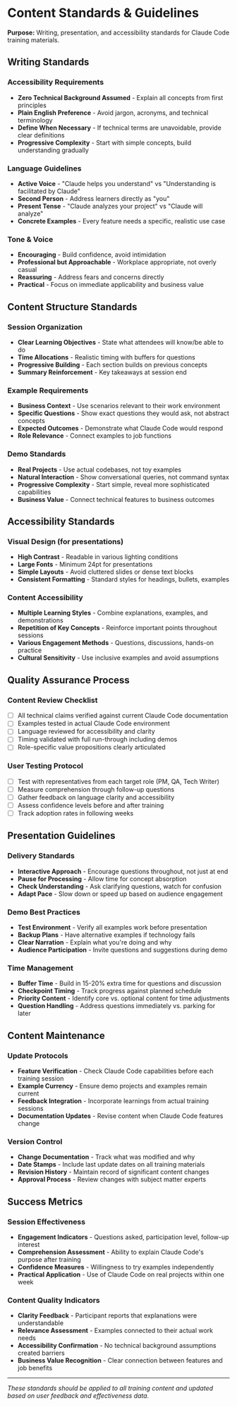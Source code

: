 # Content Standards & Guidelines

**Purpose:** Writing, presentation, and accessibility standards for Claude Code training materials.

## Writing Standards

### Accessibility Requirements
- **Zero Technical Background Assumed** - Explain all concepts from first principles
- **Plain English Preference** - Avoid jargon, acronyms, and technical terminology
- **Define When Necessary** - If technical terms are unavoidable, provide clear definitions
- **Progressive Complexity** - Start with simple concepts, build understanding gradually

### Language Guidelines
- **Active Voice** - "Claude helps you understand" vs "Understanding is facilitated by Claude"
- **Second Person** - Address learners directly as "you" 
- **Present Tense** - "Claude analyzes your project" vs "Claude will analyze"
- **Concrete Examples** - Every feature needs a specific, realistic use case

### Tone & Voice
- **Encouraging** - Build confidence, avoid intimidation
- **Professional but Approachable** - Workplace appropriate, not overly casual
- **Reassuring** - Address fears and concerns directly
- **Practical** - Focus on immediate applicability and business value

## Content Structure Standards

### Session Organization
- **Clear Learning Objectives** - State what attendees will know/be able to do
- **Time Allocations** - Realistic timing with buffers for questions
- **Progressive Building** - Each section builds on previous concepts
- **Summary Reinforcement** - Key takeaways at session end

### Example Requirements
- **Business Context** - Use scenarios relevant to their work environment
- **Specific Questions** - Show exact questions they would ask, not abstract concepts
- **Expected Outcomes** - Demonstrate what Claude Code would respond
- **Role Relevance** - Connect examples to job functions

### Demo Standards
- **Real Projects** - Use actual codebases, not toy examples
- **Natural Interaction** - Show conversational queries, not command syntax
- **Progressive Complexity** - Start simple, reveal more sophisticated capabilities
- **Business Value** - Connect technical features to business outcomes

## Accessibility Standards

### Visual Design (for presentations)
- **High Contrast** - Readable in various lighting conditions
- **Large Fonts** - Minimum 24pt for presentations
- **Simple Layouts** - Avoid cluttered slides or dense text blocks
- **Consistent Formatting** - Standard styles for headings, bullets, examples

### Content Accessibility
- **Multiple Learning Styles** - Combine explanations, examples, and demonstrations
- **Repetition of Key Concepts** - Reinforce important points throughout sessions
- **Various Engagement Methods** - Questions, discussions, hands-on practice
- **Cultural Sensitivity** - Use inclusive examples and avoid assumptions

## Quality Assurance Process

### Content Review Checklist
- [ ] All technical claims verified against current Claude Code documentation
- [ ] Examples tested in actual Claude Code environment
- [ ] Language reviewed for accessibility and clarity
- [ ] Timing validated with full run-through including demos
- [ ] Role-specific value propositions clearly articulated

### User Testing Protocol
- [ ] Test with representatives from each target role (PM, QA, Tech Writer)
- [ ] Measure comprehension through follow-up questions
- [ ] Gather feedback on language clarity and accessibility
- [ ] Assess confidence levels before and after training
- [ ] Track adoption rates in following weeks

## Presentation Guidelines

### Delivery Standards
- **Interactive Approach** - Encourage questions throughout, not just at end
- **Pause for Processing** - Allow time for concept absorption
- **Check Understanding** - Ask clarifying questions, watch for confusion
- **Adapt Pace** - Slow down or speed up based on audience engagement

### Demo Best Practices
- **Test Environment** - Verify all examples work before presentation
- **Backup Plans** - Have alternative examples if technology fails
- **Clear Narration** - Explain what you're doing and why
- **Audience Participation** - Invite questions and suggestions during demo

### Time Management
- **Buffer Time** - Build in 15-20% extra time for questions and discussion
- **Checkpoint Timing** - Track progress against planned schedule
- **Priority Content** - Identify core vs. optional content for time adjustments
- **Question Handling** - Address questions immediately vs. parking for later

## Content Maintenance

### Update Protocols
- **Feature Verification** - Check Claude Code capabilities before each training session
- **Example Currency** - Ensure demo projects and examples remain current
- **Feedback Integration** - Incorporate learnings from actual training sessions
- **Documentation Updates** - Revise content when Claude Code features change

### Version Control
- **Change Documentation** - Track what was modified and why
- **Date Stamps** - Include last update dates on all training materials
- **Revision History** - Maintain record of significant content changes
- **Approval Process** - Review changes with subject matter experts

## Success Metrics

### Session Effectiveness
- **Engagement Indicators** - Questions asked, participation level, follow-up interest
- **Comprehension Assessment** - Ability to explain Claude Code's purpose after training
- **Confidence Measures** - Willingness to try examples independently
- **Practical Application** - Use of Claude Code on real projects within one week

### Content Quality Indicators
- **Clarity Feedback** - Participant reports that explanations were understandable
- **Relevance Assessment** - Examples connected to their actual work needs
- **Accessibility Confirmation** - No technical background assumptions created barriers
- **Business Value Recognition** - Clear connection between features and job benefits

---

*These standards should be applied to all training content and updated based on user feedback and effectiveness data.*